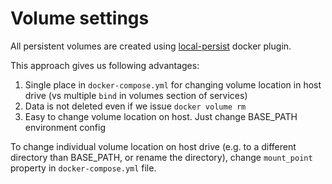 # Volume settings
All persistent volumes are created using [local-persist](https://github.com/CWSpear/local-persist) docker plugin.

This approach gives us following advantages:
1. Single place in `docker-compose.yml` for changing volume location in host drive
   (vs multiple `bind` in volumes section of services)
2. Data is not deleted even if we issue `docker volume rm`
3. Easy to change volume location on host. Just change BASE\_PATH environment config

To change individual volume location on host drive (e.g. to a different directory than BASE\_PATH, or rename the directory),
change `mount_point` property in `docker-compose.yml` file.
